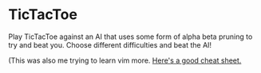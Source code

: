 # TicTacToe

Play TicTacToe against an AI that uses some form of alpha beta pruning to try and beat you. Choose different difficulties and beat the AI!

(This was also me trying to learn vim more. [Here's a good cheat sheet.](https://vim.rtorr.com/)
